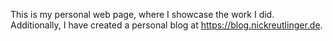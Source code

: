This is my personal web page, where I showcase the work I did. Additionally, I have created a personal blog at https://blog.nickreutlinger.de.
